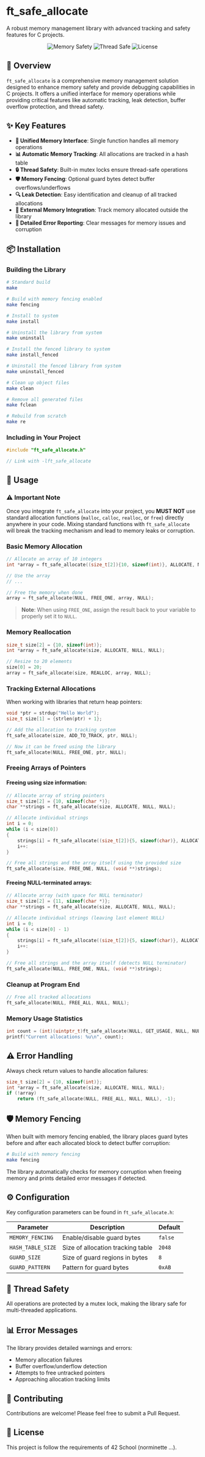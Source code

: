 # ft_safe_allocate

A robust memory management library with advanced tracking and safety features for C projects.

<div align="center">

![Memory Safety](https://img.shields.io/badge/Memory-Safety-brightgreen)
![Thread Safe](https://img.shields.io/badge/Thread-Safe-blue)
![License](https://img.shields.io/badge/License-42-lightgrey)

</div>

## 🔎 Overview

`ft_safe_allocate` is a comprehensive memory management solution designed to enhance memory safety and provide debugging capabilities in C projects. It offers a unified interface for memory operations while providing critical features like automatic tracking, leak detection, buffer overflow protection, and thread safety.

## ✨ Key Features

- **🔄 Unified Memory Interface**: Single function handles all memory operations
- **📊 Automatic Memory Tracking**: All allocations are tracked in a hash table
- **🔒 Thread Safety**: Built-in mutex locks ensure thread-safe operations
- **🛡️ Memory Fencing**: Optional guard bytes detect buffer overflows/underflows
- **🔍 Leak Detection**: Easy identification and cleanup of all tracked allocations
- **🔌 External Memory Integration**: Track memory allocated outside the library
- **📝 Detailed Error Reporting**: Clear messages for memory issues and corruption

## 📦 Installation

### Building the Library

```bash
# Standard build
make

# Build with memory fencing enabled
make fencing

# Install to system
make install

# Uninstall the library from system
make uninstall

# Install the fenced library to system
make install_fenced

# Uninstall the fenced library from system
make uninstall_fenced

# Clean up object files
make clean

# Remove all generated files
make fclean

# Rebuild from scratch
make re
```

### Including in Your Project

```c
#include "ft_safe_allocate.h"

// Link with -lft_safe_allocate
```

## 🚀 Usage

### ⚠️ Important Note

Once you integrate `ft_safe_allocate` into your project, you **MUST NOT** use standard allocation functions (`malloc`, `calloc`, `realloc`, or `free`) directly anywhere in your code. Mixing standard functions with `ft_safe_allocate` will break the tracking mechanism and lead to memory leaks or corruption.

### Basic Memory Allocation

```c
// Allocate an array of 10 integers
int *array = ft_safe_allocate((size_t[2]){10, sizeof(int)}, ALLOCATE, NULL, NULL);

// Use the array
// ...

// Free the memory when done
array = ft_safe_allocate(NULL, FREE_ONE, array, NULL);
```

> **Note**: When using `FREE_ONE`, assign the result back to your variable to properly set it to `NULL`.

### Memory Reallocation

```c
size_t size[2] = {10, sizeof(int)};
int *array = ft_safe_allocate(size, ALLOCATE, NULL, NULL);

// Resize to 20 elements
size[0] = 20;
array = ft_safe_allocate(size, REALLOC, array, NULL);
```

### Tracking External Allocations

When working with libraries that return heap pointers:

```c
void *ptr = strdup("Hello World");
size_t size[1] = {strlen(ptr) + 1};

// Add the allocation to tracking system
ft_safe_allocate(size, ADD_TO_TRACK, ptr, NULL);

// Now it can be freed using the library
ft_safe_allocate(NULL, FREE_ONE, ptr, NULL);
```

### Freeing Arrays of Pointers

#### Freeing using size information:

```c
// Allocate array of string pointers
size_t size[2] = {10, sizeof(char *)};
char **strings = ft_safe_allocate(size, ALLOCATE, NULL, NULL);

// Allocate individual strings
int i = 0;
while (i < size[0])
{
    strings[i] = ft_safe_allocate((size_t[2]){5, sizeof(char)}, ALLOCATE, NULL, NULL);
    i++:
}

// Free all strings and the array itself using the provided size
ft_safe_allocate(size, FREE_ONE, NULL, (void **)strings);
```

#### Freeing NULL-terminated arrays:

```c
// Allocate array (with space for NULL terminator)
size_t size[2] = {11, sizeof(char *)};
char **strings = ft_safe_allocate(size, ALLOCATE, NULL, NULL);

// Allocate individual strings (leaving last element NULL)
int i = 0;
while (i < size[0] - 1)
{
    strings[i] = ft_safe_allocate((size_t[2]){5, sizeof(char)}, ALLOCATE, NULL, NULL);
    i++:
}

// Free all strings and the array itself (detects NULL terminator)
ft_safe_allocate(NULL, FREE_ONE, NULL, (void **)strings);
```

### Cleanup at Program End

```c
// Free all tracked allocations
ft_safe_allocate(NULL, FREE_ALL, NULL, NULL);
```

### Memory Usage Statistics

```c
int count = (int)(uintptr_t)ft_safe_allocate(NULL, GET_USAGE, NULL, NULL);
printf("Current allocations: %u\n", count);
```

## ⚠️ Error Handling

Always check return values to handle allocation failures:

```c
size_t size[2] = {10, sizeof(int)};
int *array = ft_safe_allocate(size, ALLOCATE, NULL, NULL);
if (!array)
    return (ft_safe_allocate(NULL, FREE_ALL, NULL, NULL), -1);
```

## 🛡️ Memory Fencing

When built with memory fencing enabled, the library places guard bytes before and after each allocated block to detect buffer corruption:

```bash
# Build with memory fencing
make fencing
```

The library automatically checks for memory corruption when freeing memory and prints detailed error messages if detected.

## ⚙️ Configuration

Key configuration parameters can be found in `ft_safe_allocate.h`:

<div align="center">

| Parameter | Description | Default |
|-----------|-------------|---------|
| `MEMORY_FENCING` | Enable/disable guard bytes | `false` |
| `HASH_TABLE_SIZE` | Size of allocation tracking table | `2048` |
| `GUARD_SIZE` | Size of guard regions in bytes | `8` |
| `GUARD_PATTERN` | Pattern for guard bytes | `0xAB` |

</div>

## 🧵 Thread Safety

All operations are protected by a mutex lock, making the library safe for multi-threaded applications.

## 📊 Error Messages

The library provides detailed warnings and errors:

- Memory allocation failures
- Buffer overflow/underflow detection
- Attempts to free untracked pointers
- Approaching allocation tracking limits

## 🤝 Contributing

Contributions are welcome! Please feel free to submit a Pull Request.

## 📜 License

This project is follow the requirements of 42 School (norminette ...).
